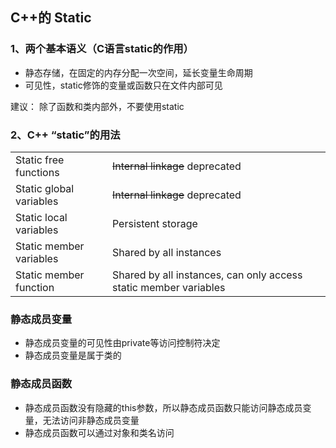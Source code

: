 ## C++的 Static

### 1、两个基本语义（C语言static的作用）
- 静态存储，在固定的内存分配一次空间，延长变量生命周期
- 可见性，static修饰的变量或函数只在文件内部可见

建议： 除了函数和类内部外，不要使用static

### 2、C++ “static”的用法

| | |
|----|----|
|Static free functions |~~Internal linkage~~ deprecated|
|Static global variables | ~~Internal linkage~~ deprecated|
|Static local variables | Persistent storage|
|Static member variables | Shared by all instances|
|Static member function| Shared by all instances, can only access static member variables|


### 静态成员变量
- 静态成员变量的可见性由private等访问控制符决定
- 静态成员变量是属于类的 


### 静态成员函数
- 静态成员函数没有隐藏的this参数，所以静态成员函数只能访问静态成员变量，无法访问非静态成员变量
- 静态成员函数可以通过对象和类名访问

